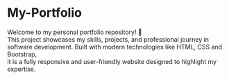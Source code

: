 # My-Portfolio
Welcome to my personal portfolio repository! 🚀  
This project showcases my skills, projects, and professional journey in software development. Built with modern technologies like HTML, CSS and Bootstrap,  
it is a fully responsive and user-friendly website designed to highlight my expertise.
